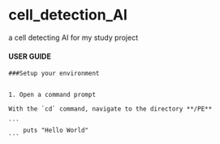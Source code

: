 # cell_detection_AI
a cell detecting AI for my study project

#### **USER GUIDE**
    ###Setup your environment
    
    
    1. Open a command prompt 

    With the `cd` command, navigate to the directory **/PE**
    
    ```
        puts "Hello World"
    ```
